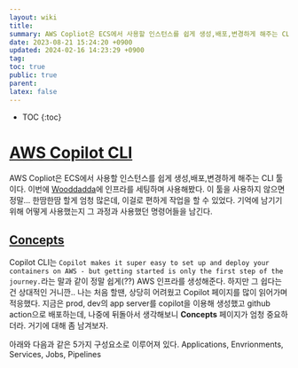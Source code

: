 ```yaml
---
layout: wiki
title:
summary: AWS Copliot은 ECS에서 사용할 인스턴스를 쉽게 생성,배포,변경하게 해주는 CLI 툴이다. 
date: 2023-08-21 15:24:20 +0900
updated: 2024-02-16 14:23:29 +0900
tag:
toc: true
public: true
parent:
latex: false
---
```


* TOC
{:toc}


# [AWS Copilot CLI](https://aws.github.io/copilot-cli/)

AWS Copliot은 ECS에서 사용할 인스턴스를 쉽게 생성,배포,변경하게 해주는 CLI 툴이다. 이번에 [Wooddadda](https://wooddadda.com)에 인프라를 세팅하며 사용해봤다. 이 툴을 사용하지 않으면 정말... 한땀한땀 할게 엄청 많은데, 이걸로 편하게 작업을 할 수 있었다. 기억에 남기기 위해 어떻게 사용했는지 그 과정과 사용했던 명령어들을 남긴다.

## [Concepts](https://aws.github.io/copilot-cli/docs/concepts/overview/)

Copilot CLI는 `Copilot makes it super easy to set up and deploy your containers on AWS - but getting started is only the first step of the journey.`라는 말과 같이 정말 쉽게(??) AWS 인프라를 생성해준다. 하지만 그 쉽다는건 상대적인 거니깐.. 나는 처음 할땐, 상당히 어려웠고 Copilot 페이지를 많이 읽어가며 적응했다. 지금은 prod, dev의 app server를 copilot을 이용해 생성했고 github action으로 배포하는데, 나중에 뒤돌아서 생각해보니 **Concepts** 페이지가 엄청 중요하더라. 거기에 대해 좀 남겨보자.

아래와 다음과 같은 5가지 구성요소로 이루어져 있다.
Applications, Envrionments, Services, Jobs, Pipelines
